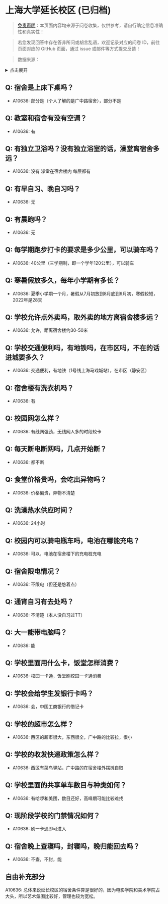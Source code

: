 # 上海大学延长校区 (已归档)

> [免责声明](https://colleges.chat/#_3)：本页面内容均来源于问卷收集，仅供参考，请自行确定信息准确性和真实性！

> 若您发现回答中存在答非所问或胡言乱语，欢迎记录对应的问卷 ID，前往页面对应的 GitHub 页面，通过 issue 或邮件等方式提交反馈！

> 数据来源：

<details><summary>点击展开</summary>
<ul>
<li>A10636: 匿名 (2022 年 06 月)</li>
</ul>
</details>

## Q: 宿舍是上床下桌吗？

- A10636: 部分是（个人了解的是广中路宿舍），部分不是

## Q: 教室和宿舍有没有空调？

- A10636: 有

## Q: 有独立卫浴吗？没有独立浴室的话，澡堂离宿舍多远？

- A10636: 没有 澡堂在宿舍楼内 每层都有

## Q: 有早自习、晚自习吗？

- A10636: 无

## Q: 有晨跑吗？

- A10636: 无

## Q: 每学期跑步打卡的要求是多少公里，可以骑车吗？

- A10636: 40公里（三学期制，即一个学年120公里），可以骑车

## Q: 寒暑假放多久，每年小学期有多长？

- A10636: 夏季小学期一个月，暑假从7月初放到8月底到9月初，寒假较短，2022年是28天

## Q: 学校允许点外卖吗，取外卖的地方离宿舍楼多远？

- A10636: 允许，距离宿舍楼约30-50米

## Q: 学校交通便利吗，有地铁吗，在市区吗，不在的话进城要多久？

- A10636: 交通便利，有地铁（1号线上海马戏城站），在市区（静安区）

## Q: 宿舍楼有洗衣机吗？

- A10636: 有

## Q: 校园网怎么样？

- A10636: 有线网强劲，无线网人多的时段较卡

## Q: 每天断电断网吗，几点开始断？

- A10636: 都不断

## Q: 食堂价格贵吗，会吃出异物吗？

- A10636: 价格偏贵，异物不清楚

## Q: 洗澡热水供应时间？

- A10636: 24小时

## Q: 校园内可以骑电瓶车吗，电池在哪能充电？

- A10636: 可以，电池在宿舍楼下的充电桩充电

## Q: 宿舍限电情况？

- A10636: 不限电（但还是悠着点）

## Q: 通宵自习有去处吗？

- A10636: 不清楚（本人没自习过TT）

## Q: 大一能带电脑吗？

- A10636: 能

## Q: 学校里面用什么卡，饭堂怎样消费？

- A10636: 校园一卡通，饭堂刷校园一卡通消费

## Q: 学校会给学生发银行卡吗？

- A10636: 会，中国工商银行的借记卡

## Q: 学校的超市怎么样？

- A10636: 西区的超市很大，东西很全，广中路的比较拉，很小

## Q: 学校的收发快递政策怎么样？

- A10636: 西区有菜鸟驿站，广中路的在宿舍楼外摆摊自取

## Q: 学校里面的共享单车数目与种类如何？

- A10636: 有哈啰和美团，数目还好，高峰期可能比较难找

## Q: 现阶段学校的门禁情况如何？

- A10636: 刷一卡通即可进入

## Q: 宿舍晚上查寝吗，封寝吗，晚归能回去吗？

- A10636: 不查，不封，能

## 自由补充部分

A10636: 总体来说延长校区的宿舍条件算是很好的，因为电影学院和美术学院占大头，所以艺术氛围比较好，管理也较为宽松。